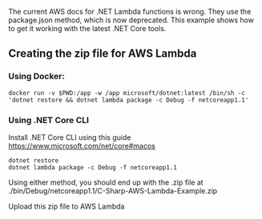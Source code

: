 The current AWS docs for .NET Lambda functions is wrong. They use the package.json method, which is now deprecated.
This example shows how to get it working with the latest .NET Core tools.

## Creating the zip file for AWS Lambda

### Using Docker:
```
docker run -v $PWD:/app -w /app microsoft/dotnet:latest /bin/sh -c 'dotnet restore && dotnet lambda package -c Debug -f netcoreapp1.1'
```

### Using .NET Core CLI
Install .NET Core CLI using this guide https://www.microsoft.com/net/core#macos

```
dotnet restore
dotnet lambda package -c Debug -f netcoreapp1.1
```

Using either method, you should end up with the .zip file at ./bin/Debug/netcoreapp1.1/C-Sharp-AWS-Lambda-Example.zip

Upload this zip file to AWS Lambda